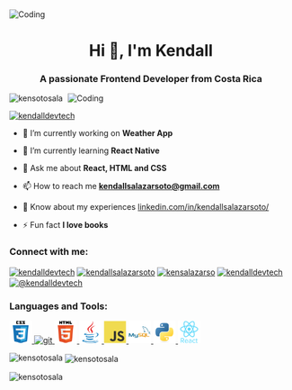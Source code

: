 <img align="center" alt="Coding" width="1200" src="https://eufacoprogramas.com/wp-content/uploads/2018/10/programacao-front-end-definicao-1.png">
<h1 align="center">Hi 👋, I'm Kendall</h1>
<h3 align="center">A passionate Frontend Developer from Costa Rica</h3>
<img align="right" alt="Coding" width="400" src="https://cdn.dribbble.com/users/330915/screenshots/3587000/10_coding_dribbble.gif">

<p align="left"> <img src="https://komarev.com/ghpvc/?username=kensotosala&label=Profile%20views&color=0e75b6&style=flat" alt="kensotosala" /> </p>

<p align="left"> <a href="https://twitter.com/kendalldevtech" target="blank"><img src="https://img.shields.io/twitter/follow/kendalldevtech?logo=twitter&style=for-the-badge" alt="kendalldevtech" /></a> </p>

- 🔭 I’m currently working on **Weather App**

- 🌱 I’m currently learning **React Native**

- 💬 Ask me about **React, HTML and CSS**

- 📫 How to reach me **kendallsalazarsoto@gmail.com**

- 📄 Know about my experiences [linkedin.com/in/kendallsalazarsoto/](linkedin.com/in/kendallsalazarsoto/)

- ⚡ Fun fact **I love books**

<h3 align="left">Connect with me:</h3>
<p align="left">
<a href="https://twitter.com/kendalldevtech" target="blank"><img align="center" src="https://raw.githubusercontent.com/rahuldkjain/github-profile-readme-generator/master/src/images/icons/Social/twitter.svg" alt="kendalldevtech" height="30" width="40" /></a>
<a href="https://linkedin.com/in/kendallsalazarsoto" target="blank"><img align="center" src="https://raw.githubusercontent.com/rahuldkjain/github-profile-readme-generator/master/src/images/icons/Social/linked-in-alt.svg" alt="kendallsalazarsoto" height="30" width="40" /></a>
<a href="https://instagram.com/kensalazarso" target="blank"><img align="center" src="https://raw.githubusercontent.com/rahuldkjain/github-profile-readme-generator/master/src/images/icons/Social/instagram.svg" alt="kensalazarso" height="30" width="40" /></a>
<a href="https://www.hackerrank.com/kendalldevtech" target="blank"><img align="center" src="https://raw.githubusercontent.com/rahuldkjain/github-profile-readme-generator/master/src/images/icons/Social/hackerrank.svg" alt="kendalldevtech" height="30" width="40" /></a>
<a href="https://www.hackerearth.com/@kendalldevtech" target="blank"><img align="center" src="https://raw.githubusercontent.com/rahuldkjain/github-profile-readme-generator/master/src/images/icons/Social/hackerearth.svg" alt="@kendalldevtech" height="30" width="40" /></a>
</p>

<h3 align="left">Languages and Tools:</h3>
<p align="left"> <a href="https://www.w3schools.com/css/" target="_blank" rel="noreferrer"> <img src="https://raw.githubusercontent.com/devicons/devicon/master/icons/css3/css3-original-wordmark.svg" alt="css3" width="40" height="40"/> </a> <a href="https://git-scm.com/" target="_blank" rel="noreferrer"> <img src="https://www.vectorlogo.zone/logos/git-scm/git-scm-icon.svg" alt="git" width="40" height="40"/> </a> <a href="https://www.w3.org/html/" target="_blank" rel="noreferrer"> <img src="https://raw.githubusercontent.com/devicons/devicon/master/icons/html5/html5-original-wordmark.svg" alt="html5" width="40" height="40"/> </a> <a href="https://www.java.com" target="_blank" rel="noreferrer"> <img src="https://raw.githubusercontent.com/devicons/devicon/master/icons/java/java-original.svg" alt="java" width="40" height="40"/> </a> <a href="https://developer.mozilla.org/en-US/docs/Web/JavaScript" target="_blank" rel="noreferrer"> <img src="https://raw.githubusercontent.com/devicons/devicon/master/icons/javascript/javascript-original.svg" alt="javascript" width="40" height="40"/> </a> <a href="https://www.mysql.com/" target="_blank" rel="noreferrer"> <img src="https://raw.githubusercontent.com/devicons/devicon/master/icons/mysql/mysql-original-wordmark.svg" alt="mysql" width="40" height="40"/> </a> <a href="https://www.python.org" target="_blank" rel="noreferrer"> <img src="https://raw.githubusercontent.com/devicons/devicon/master/icons/python/python-original.svg" alt="python" width="40" height="40"/> </a> <a href="https://reactjs.org/" target="_blank" rel="noreferrer"> <img src="https://raw.githubusercontent.com/devicons/devicon/master/icons/react/react-original-wordmark.svg" alt="react" width="40" height="40"/> </a> </p>

<p><img align="left" src="https://github-readme-stats.vercel.app/api/top-langs?username=kensotosala&show_icons=true&locale=en&layout=compact" alt="kensotosala" /></p>

<p>&nbsp;<img align="center" src="https://github-readme-stats.vercel.app/api?username=kensotosala&show_icons=true&locale=en" alt="kensotosala" /></p>

<p><img align="center" src="https://github-readme-streak-stats.herokuapp.com/?user=kensotosala&" alt="kensotosala" /></p>
